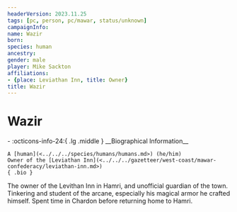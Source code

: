 ```yaml
---
headerVersion: 2023.11.25
tags: [pc, person, pc/mawar, status/unknown]
campaignInfo:
name: Wazir
born:
species: human
ancestry:
gender: male
player: Mike Sackton
affiliations:
- {place: Leviathan Inn, title: Owner}
title: Wazir
---
```

# Wazir
<div class="grid cards ext-narrow-margin ext-one-column" markdown>
- :octicons-info-24:{ .lg .middle } __Biographical Information__

    A [human](<../../../species/humans/humans.md>) (he/him)  
    Owner of the [Leviathan Inn](<../../../gazetteer/west-coast/mawar-confederacy/leviathan-inn.md>)  
    { .bio }

</div>


The owner of the Levithan Inn in Hamri, and unofficial guardian of the town. Tinkering and student of the arcane, especially his magical armor he crafted himself. Spent time in Chardon before returning home to Hamri.